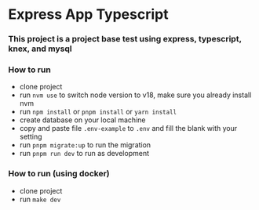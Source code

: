 # Express App Typescript

### This project is a project base test using express, typescript, knex, and mysql

### How to run

- clone project
- run `nvm use` to switch node version to v18, make sure you already install nvm
- run `npm install` or `pnpm install` or `yarn install`
- create database on your local machine
- copy and paste file `.env-example` to `.env` and fill the blank with your setting
- run `pnpm migrate:up` to run the migration
- run `pnpm run dev` to run as development

### How to run (using docker)

- clone project
- run `make dev`
